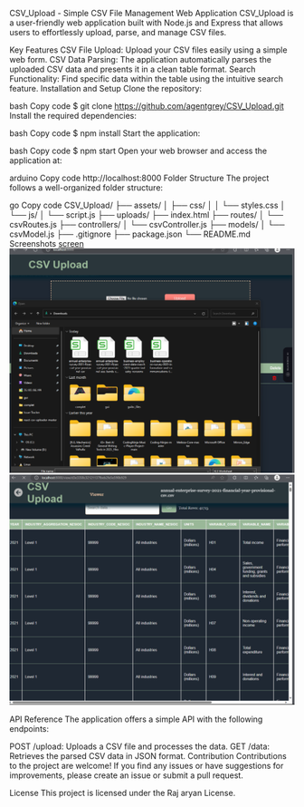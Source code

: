 CSV_Upload - Simple CSV File Management Web Application
CSV_Upload is a user-friendly web application built with Node.js and Express that allows users to effortlessly upload, parse, and manage CSV files.

Key Features
CSV File Upload: Upload your CSV files easily using a simple web form.
CSV Data Parsing: The application automatically parses the uploaded CSV data and presents it in a clean table format.
Search Functionality: Find specific data within the table using the intuitive search feature.
Installation and Setup
Clone the repository:

bash
Copy code
$ git clone https://github.com/agentgrey/CSV_Upload.git
Install the required dependencies:

bash
Copy code
$ npm install 
Start the application:

bash
Copy code
$ npm start 
Open your web browser and access the application at:

arduino
Copy code
http://localhost:8000 
Folder Structure
The project follows a well-organized folder structure:

go
Copy code
CSV_Upload/
├── assets/
│   ├── css/
│   │   └── styles.css
│   └── js/
│       └── script.js
├── uploads/
├── index.html
├── routes/
│   └── csvRoutes.js
├── controllers/
│   └── csvController.js
├── models/
│   └── csvModel.js
├── .gitignore
├── package.json
└── README.md
Screenshots
[screen](img/img1.png)
![screen](img/img2.png)
![screen](img/img3.png)


API Reference
The application offers a simple API with the following endpoints:

POST /upload: Uploads a CSV file and processes the data.
GET /data: Retrieves the parsed CSV data in JSON format.
Contribution
Contributions to the project are welcome! If you find any issues or have suggestions for improvements, please create an issue or submit a pull request.

License
This project is licensed under the Raj aryan License.